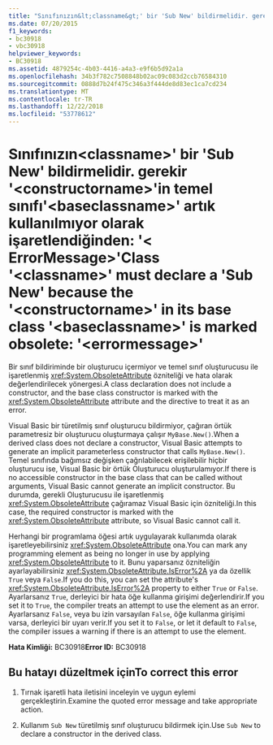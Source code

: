 ```yaml
---
title: "Sınıfınızın&lt;classname&gt;' bir 'Sub New' bildirmelidir. gerekir '&lt;constructorname&gt;'in temel sınıfı'&lt;baseclassname&gt;' artık kullanılmıyor olarak işaretlendiğinden: '&lt; ErrorMessage&gt;'"
ms.date: 07/20/2015
f1_keywords:
- bc30918
- vbc30918
helpviewer_keywords:
- BC30918
ms.assetid: 4879254c-4b03-4416-a4a3-e9f6b5d92a1a
ms.openlocfilehash: 34b3f782c7508848b02ac09c083d2ccb76584310
ms.sourcegitcommit: 0888d7b24f475c346a3f444de8d83ec1ca7cd234
ms.translationtype: MT
ms.contentlocale: tr-TR
ms.lasthandoff: 12/22/2018
ms.locfileid: "53778612"
---
```

# <a name="class-ltclassnamegt-must-declare-a-sub-new-because-the-ltconstructornamegt-in-its-base-class-ltbaseclassnamegt-is-marked-obsolete-lterrormessagegt"></a><span data-ttu-id="54ac3-102">Sınıfınızın&lt;classname&gt;' bir 'Sub New' bildirmelidir. gerekir '&lt;constructorname&gt;'in temel sınıfı'&lt;baseclassname&gt;' artık kullanılmıyor olarak işaretlendiğinden: '&lt; ErrorMessage&gt;'</span><span class="sxs-lookup"><span data-stu-id="54ac3-102">Class '&lt;classname&gt;' must declare a 'Sub New' because the '&lt;constructorname&gt;' in its base class '&lt;baseclassname&gt;' is marked obsolete: '&lt;errormessage&gt;'</span></span>
<span data-ttu-id="54ac3-103">Bir sınıf bildiriminde bir oluşturucu içermiyor ve temel sınıf oluşturucusu ile işaretlenmiş <xref:System.ObsoleteAttribute> özniteliği ve hata olarak değerlendirilecek yönergesi.</span><span class="sxs-lookup"><span data-stu-id="54ac3-103">A class declaration does not include a constructor, and the base class constructor is marked with the <xref:System.ObsoleteAttribute> attribute and the directive to treat it as an error.</span></span>  
  
 <span data-ttu-id="54ac3-104">Visual Basic bir türetilmiş sınıf oluşturucu bildirmiyor, çağıran örtük parametresiz bir oluşturucu oluşturmaya çalışır `MyBase.New()`.</span><span class="sxs-lookup"><span data-stu-id="54ac3-104">When a derived class does not declare a constructor, Visual Basic attempts to generate an implicit parameterless constructor that calls `MyBase.New()`.</span></span> <span data-ttu-id="54ac3-105">Temel sınıfında bağımsız değişken çağrılabilecek erişilebilir hiçbir oluşturucu ise, Visual Basic bir örtük Oluşturucu oluşturulamıyor.</span><span class="sxs-lookup"><span data-stu-id="54ac3-105">If there is no accessible constructor in the base class that can be called without arguments, Visual Basic cannot generate an implicit constructor.</span></span> <span data-ttu-id="54ac3-106">Bu durumda, gerekli Oluşturucusu ile işaretlenmiş <xref:System.ObsoleteAttribute> çağıramaz Visual Basic için özniteliği.</span><span class="sxs-lookup"><span data-stu-id="54ac3-106">In this case, the required constructor is marked with the <xref:System.ObsoleteAttribute> attribute, so Visual Basic cannot call it.</span></span>  
  
 <span data-ttu-id="54ac3-107">Herhangi bir programlama öğesi artık uygulayarak kullanımda olarak işaretleyebilirsiniz <xref:System.ObsoleteAttribute> ona.</span><span class="sxs-lookup"><span data-stu-id="54ac3-107">You can mark any programming element as being no longer in use by applying <xref:System.ObsoleteAttribute> to it.</span></span> <span data-ttu-id="54ac3-108">Bunu yaparsanız özniteliğin ayarlayabilirsiniz <xref:System.ObsoleteAttribute.IsError%2A> ya da özellik `True` veya `False`.</span><span class="sxs-lookup"><span data-stu-id="54ac3-108">If you do this, you can set the attribute's <xref:System.ObsoleteAttribute.IsError%2A> property to either `True` or `False`.</span></span> <span data-ttu-id="54ac3-109">Ayarlarsanız `True`, derleyici bir hata öğe kullanma girişimi değerlendirir.</span><span class="sxs-lookup"><span data-stu-id="54ac3-109">If you set it to `True`, the compiler treats an attempt to use the element as an error.</span></span> <span data-ttu-id="54ac3-110">Ayarlarsanız `False`, veya bu izin varsayılan `False`, öğe kullanma girişimi varsa, derleyici bir uyarı verir.</span><span class="sxs-lookup"><span data-stu-id="54ac3-110">If you set it to `False`, or let it default to `False`, the compiler issues a warning if there is an attempt to use the element.</span></span>  
  
 <span data-ttu-id="54ac3-111">**Hata Kimliği:** BC30918</span><span class="sxs-lookup"><span data-stu-id="54ac3-111">**Error ID:** BC30918</span></span>  
  
## <a name="to-correct-this-error"></a><span data-ttu-id="54ac3-112">Bu hatayı düzeltmek için</span><span class="sxs-lookup"><span data-stu-id="54ac3-112">To correct this error</span></span>  
  
1.  <span data-ttu-id="54ac3-113">Tırnak işaretli hata iletisini inceleyin ve uygun eylemi gerçekleştirin.</span><span class="sxs-lookup"><span data-stu-id="54ac3-113">Examine the quoted error message and take appropriate action.</span></span>  
  
2.  <span data-ttu-id="54ac3-114">Kullanım `Sub New` türetilmiş sınıf oluşturucu bildirmek için.</span><span class="sxs-lookup"><span data-stu-id="54ac3-114">Use `Sub New` to declare a constructor in the derived class.</span></span>